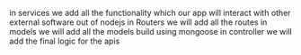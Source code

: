 in services we add all the functionality which our app will interact with other external software out of nodejs
in Routers we will add all the routes 
in models we will add all the models build using mongoose
in controller we will add the final logic for the apis
